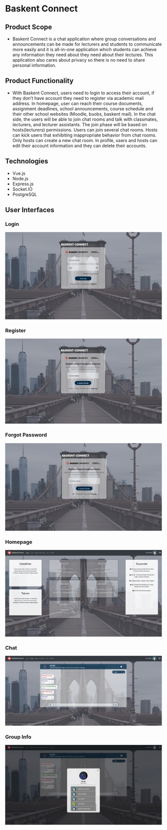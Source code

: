 # Baskent Connect

## Product Scope

* Baskent Connect is a chat application where group conversations and announcements can be made for lecturers and students to communicate more easily and it is all-in-one application which students can achieve any information they need about they need about their lectures. This application also cares about privacy so there is no need to share personal information.

## Product Functionality

* With Baskent Connect, users need to login to access their account, if they don’t have account they need to register via academic mail address. In homepage, user can reach their course documents, assignment deadlines, school announcements, course schedule and their other school websites (Moodle, buobs, baskent mail). In the chat side, the users will be able to join chat rooms and talk with classmates, lecturers, and lecturer assistants. The join phase will be based on hosts(lecturers) permissions. Users can join several chat rooms. Hosts can kick users that exhibiting inappropriate behavior from chat rooms. Only hosts can create a new chat room. In profile, users and hosts can edit their account information and they can delete their accounts.

## Technologies
- Vue.js
- Node.js
- Express.js
- Socket.IO
- PostgreSQL


## User Interfaces

### Login
![Login Screen](/images/login.jpg)

### Register 
![Login Screen](/images/register.jpg)

### Forgot Password
![Login Screen](/images/forgot_password.jpg)

### Homepage
![Login Screen](/images/home_page.jpg)

### Chat
![Login Screen](/images/chat_screen.jpg)

### Group Info
![Login Screen](/images/group_info.jpg)

